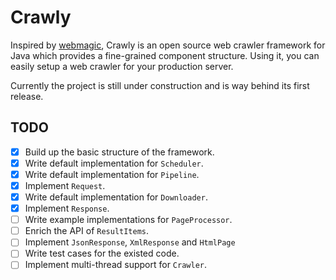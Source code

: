 # Crawly

Inspired by [webmagic](https://github.com/code4craft/webmagic), Crawly is an open source web crawler framework for Java which provides a fine-grained component structure. Using it, you can easily setup a web crawler for your production server.

Currently the project is still under construction and is way behind its first release.

## TODO

- [x] Build up the basic structure of the framework.
- [x] Write default implementation for `Scheduler`.
- [x] Write default implementation for `Pipeline`.
- [x] Implement `Request`.
- [x] Write default implementation for `Downloader`.
- [x] Implement `Response`.
- [ ] Write example implementations for `PageProcessor`.
- [ ] Enrich the API of `ResultItems`.
- [ ] Implement `JsonResponse`, `XmlResponse` and `HtmlPage`
- [ ] Write test cases for the existed code.
- [ ] Implement multi-thread support for `Crawler`.
